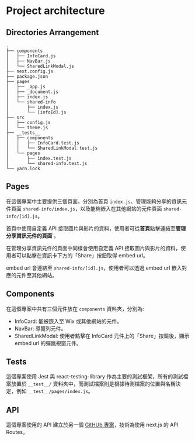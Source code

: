 # Project architecture

## Directories Arrangement

```
.
├── components
│   ├── InfoCard.js
│   ├── NavBar.js
│   └── SharedLinkModal.js
├── next.config.js
├── package.json
├── pages
│   ├── _app.js
│   ├── _document.js
│   ├── index.js
│   └── shared-info
│       ├── index.js
│       └── [infoId].js
├── src
│   ├── config.js
│   └── theme.js
├── __tests__
│   ├── components
│   │   ├── InfoCard.test.js
│   │   └── SharedLinkModal.test.js
│   └── pages
│       ├── index.test.js
│       └── shared-info.test.js
└── yarn.lock
```

## Pages

在這個專案中主要提供三個頁面，分別為首頁 `index.js`、管理能夠分享的資訊元件頁面 `shared-info/index.js`，以及能夠嵌入在其他網站的元件頁面 `shared-info/[id].js`。

首頁中使用自定義 API 接取圖片與影片的資料，使用者可從**首頁**點擊連結至**管理分享資訊元件的頁面**`。

在管理分享資訊元件的頁面中同樣會使用自定義 API 接取圖片與影片的資料，使用者可以點擊在資訊卡下方的「Share」按鈕取得 embed url。

embed url 會連結至 `shared-info/[id].js`，使用者可以透過 embed url 嵌入對應的元件至其他網站。

## Components

在這個專案中共有三個元件放在 `components` 資料夾，分別為:

* InfoCard: 能被嵌入至 Wix 或其他網站的元件。
* NavBar: 導覽列元件。
* SharedLinkModal: 使用者點擊在 InfoCard 元件上的「Share」按鈕後，顯示 embed url 的彈跳視窗元件。

## Tests

這個專案使用 Jest 與 react-testing-library 作為主要的測試框架，所有的測試檔案放置於 `__test__/` 資料夾中，而測試檔案則是根據待測檔案的位置與名稱決定，例如 `__test__/pages/index.js`。

## API

這個專案使用的 API 建立於另一個 [GitHUb 專案](https://github.com/Airwavess/react-widget-api)，技術為使用 next.js 的 API Routes。
